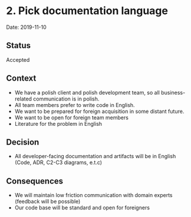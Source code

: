 # 2. Pick documentation language

Date: 2019-11-10

## Status

Accepted

## Context

- We have a polish client and polish development team, so all business-related communication is in polish. 
- All team members prefer to write code in English.
- We want to be prepared for foreign acquisition in some distant future.
- We want to be open for foreign team members
- Literature for the problem in English

## Decision

- All developer-facing documentation and artifacts will be in English (Code, ADR, C2-C3 diagrams, e.t.c)

## Consequences

- We will maintain low friction communication with domain experts (feedback will be possible)
- Our code base will be standard and open for foreigners